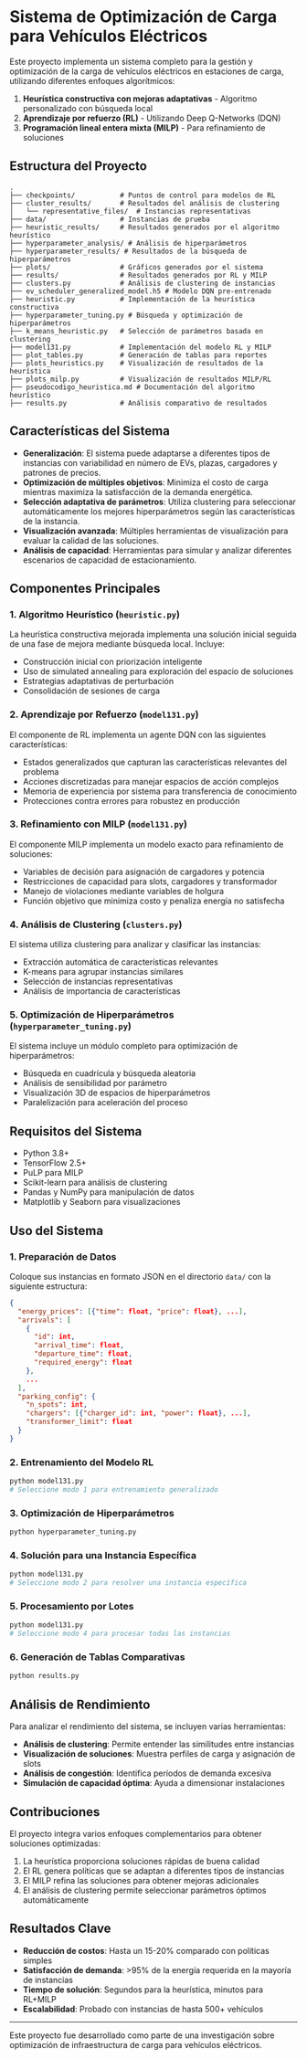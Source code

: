 # Sistema de Optimización de Carga para Vehículos Eléctricos

Este proyecto implementa un sistema completo para la gestión y optimización de la carga de vehículos eléctricos en estaciones de carga, utilizando diferentes enfoques algorítmicos:

1. **Heurística constructiva con mejoras adaptativas** - Algoritmo personalizado con búsqueda local
2. **Aprendizaje por refuerzo (RL)** - Utilizando Deep Q-Networks (DQN)
3. **Programación lineal entera mixta (MILP)** - Para refinamiento de soluciones

## Estructura del Proyecto

```
.
├── checkpoints/           # Puntos de control para modelos de RL
├── cluster_results/       # Resultados del análisis de clustering
│   └── representative_files/  # Instancias representativas
├── data/                  # Instancias de prueba
├── heuristic_results/     # Resultados generados por el algoritmo heurístico
├── hyperparameter_analysis/ # Análisis de hiperparámetros
├── hyperparameter_results/ # Resultados de la búsqueda de hiperparámetros 
├── plots/                 # Gráficos generados por el sistema
├── results/               # Resultados generados por RL y MILP
├── clusters.py            # Análisis de clustering de instancias
├── ev_scheduler_generalized_model.h5 # Modelo DQN pre-entrenado
├── heuristic.py           # Implementación de la heurística constructiva
├── hyperparameter_tuning.py # Búsqueda y optimización de hiperparámetros
├── k_means_heuristic.py   # Selección de parámetros basada en clustering
├── model131.py            # Implementación del modelo RL y MILP
├── plot_tables.py         # Generación de tablas para reportes
├── plots_heuristics.py    # Visualización de resultados de la heurística
├── plots_milp.py          # Visualización de resultados MILP/RL
├── pseudocodigo_heuristica.md # Documentación del algoritmo heurístico
├── results.py             # Análisis comparativo de resultados
```

## Características del Sistema

- **Generalización**: El sistema puede adaptarse a diferentes tipos de instancias con variabilidad en número de EVs, plazas, cargadores y patrones de precios.
- **Optimización de múltiples objetivos**: Minimiza el costo de carga mientras maximiza la satisfacción de la demanda energética.
- **Selección adaptativa de parámetros**: Utiliza clustering para seleccionar automáticamente los mejores hiperparámetros según las características de la instancia.
- **Visualización avanzada**: Múltiples herramientas de visualización para evaluar la calidad de las soluciones.
- **Análisis de capacidad**: Herramientas para simular y analizar diferentes escenarios de capacidad de estacionamiento.

## Componentes Principales

### 1. Algoritmo Heurístico (`heuristic.py`)

La heurística constructiva mejorada implementa una solución inicial seguida de una fase de mejora mediante búsqueda local. Incluye:

- Construcción inicial con priorización inteligente
- Uso de simulated annealing para exploración del espacio de soluciones
- Estrategias adaptativas de perturbación
- Consolidación de sesiones de carga

### 2. Aprendizaje por Refuerzo (`model131.py`)

El componente de RL implementa un agente DQN con las siguientes características:

- Estados generalizados que capturan las características relevantes del problema
- Acciones discretizadas para manejar espacios de acción complejos
- Memoria de experiencia por sistema para transferencia de conocimiento
- Protecciones contra errores para robustez en producción

### 3. Refinamiento con MILP (`model131.py`)

El componente MILP implementa un modelo exacto para refinamiento de soluciones:

- Variables de decisión para asignación de cargadores y potencia
- Restricciones de capacidad para slots, cargadores y transformador
- Manejo de violaciones mediante variables de holgura
- Función objetivo que minimiza costo y penaliza energía no satisfecha

### 4. Análisis de Clustering (`clusters.py`)

El sistema utiliza clustering para analizar y clasificar las instancias:

- Extracción automática de características relevantes
- K-means para agrupar instancias similares
- Selección de instancias representativas
- Análisis de importancia de características

### 5. Optimización de Hiperparámetros (`hyperparameter_tuning.py`)

El sistema incluye un módulo completo para optimización de hiperparámetros:

- Búsqueda en cuadrícula y búsqueda aleatoria
- Análisis de sensibilidad por parámetro
- Visualización 3D de espacios de hiperparámetros
- Paralelización para aceleración del proceso

## Requisitos del Sistema

- Python 3.8+
- TensorFlow 2.5+
- PuLP para MILP
- Scikit-learn para análisis de clustering
- Pandas y NumPy para manipulación de datos
- Matplotlib y Seaborn para visualizaciones

## Uso del Sistema

### 1. Preparación de Datos

Coloque sus instancias en formato JSON en el directorio `data/` con la siguiente estructura:

```json
{
  "energy_prices": [{"time": float, "price": float}, ...],
  "arrivals": [
    {
      "id": int,
      "arrival_time": float,
      "departure_time": float,
      "required_energy": float
    },
    ...
  ],
  "parking_config": {
    "n_spots": int,
    "chargers": [{"charger_id": int, "power": float}, ...],
    "transformer_limit": float
  }
}
```

### 2. Entrenamiento del Modelo RL

```bash
python model131.py
# Seleccione modo 1 para entrenamiento generalizado
```

### 3. Optimización de Hiperparámetros

```bash
python hyperparameter_tuning.py
```

### 4. Solución para una Instancia Específica

```bash
python model131.py
# Seleccione modo 2 para resolver una instancia específica
```

### 5. Procesamiento por Lotes

```bash
python model131.py
# Seleccione modo 4 para procesar todas las instancias
```

### 6. Generación de Tablas Comparativas

```bash
python results.py
```

## Análisis de Rendimiento

Para analizar el rendimiento del sistema, se incluyen varias herramientas:

- **Análisis de clustering**: Permite entender las similitudes entre instancias
- **Visualización de soluciones**: Muestra perfiles de carga y asignación de slots
- **Análisis de congestión**: Identifica períodos de demanda excesiva
- **Simulación de capacidad óptima**: Ayuda a dimensionar instalaciones

## Contribuciones

El proyecto integra varios enfoques complementarios para obtener soluciones optimizadas:

1. La heurística proporciona soluciones rápidas de buena calidad
2. El RL genera políticas que se adaptan a diferentes tipos de instancias
3. El MILP refina las soluciones para obtener mejoras adicionales
4. El análisis de clustering permite seleccionar parámetros óptimos automáticamente

## Resultados Clave

- **Reducción de costos**: Hasta un 15-20% comparado con políticas simples
- **Satisfacción de demanda**: >95% de la energía requerida en la mayoría de instancias
- **Tiempo de solución**: Segundos para la heurística, minutos para RL+MILP
- **Escalabilidad**: Probado con instancias de hasta 500+ vehículos

---

Este proyecto fue desarrollado como parte de una investigación sobre optimización de infraestructura de carga para vehículos eléctricos.
